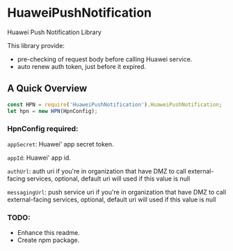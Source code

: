 # HuaweiPushNotification
Huawei Push Notification Library 

This library provide:
- pre-checking of request body before calling Huawei service.
- auto renew auth token, just before it expired.

## A Quick Overview


```js
const HPN = require('HuaweiPushNotification').HuaweiPushNotification;
let hpn = new HPN(HpnConfig);
```

### HpnConfig required: 
`appSecret`: Huawei' app secret token.

`appId`: Huawei' app id.

`authUrl`: auth uri if you're in organization that have DMZ to call external-facing services, optional, default uri will used if this value is null

`messagingUrl`: push service uri if you're in organization that have DMZ to call external-facing services, optional, default uri will used if this value is null


### TODO: 
- Enhance this readme.
- Create npm package.

